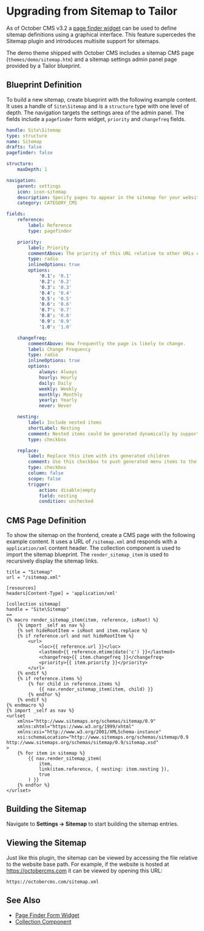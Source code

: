 # Upgrading from Sitemap to Tailor

As of October CMS v3.2 a [page finder widget](https://docs.octobercms.com/3.x/element/form/widget-pagefinder.html) can be used to define sitemap definitions using a graphical interface. This feature supercedes the Sitemap plugin and introduces multisite support for sitemaps.

The demo theme shipped with October CMS includes a sitemap CMS page (`themes/demo/sitemap.htm`) and a sitemap settings admin panel page provided by a Tailor blueprint.

## Blueprint Definition

To build a new sitemap, create blueprint with the following example content. It uses a handle of `Site\Sitemap` and is a `structure` type with one level of depth. The navigation targets the settings area of the admin panel. The fields include a `pagefinder` form widget, `priority` and `changefreq` fields.

```yaml
handle: Site\Sitemap
type: structure
name: Sitemap
drafts: false
pagefinder: false

structure:
    maxDepth: 1

navigation:
    parent: settings
    icon: icon-sitemap
    description: Specify pages to appear in the sitemap for your website.
    category: CATEGORY_CMS

fields:
    reference:
        label: Reference
        type: pagefinder

    priority:
        label: Priority
        commentAbove: The priority of this URL relative to other URLs on your site.
        type: radio
        inlineOptions: true
        options:
            '0.1': '0.1'
            '0.2': '0.2'
            '0.3': '0.3'
            '0.4': '0.4'
            '0.5': '0.5'
            '0.6': '0.6'
            '0.7': '0.7'
            '0.8': '0.8'
            '0.9': '0.9'
            '1.0': '1.0'

    changefreq:
        commentAbove: How frequently the page is likely to change.
        label: Change Frequency
        type: radio
        inlineOptions: true
        options:
            always: Always
            hourly: Hourly
            daily: Daily
            weekly: Weekly
            monthly: Monthly
            yearly: Yearly
            never: Never

    nesting:
        label: Include nested items
        shortLabel: Nesting
        comment: Nested items could be generated dynamically by supported page references.
        type: checkbox

    replace:
        label: Replace this item with its generated children
        comment: Use this checkbox to push generated menu items to the same level with this item. This item itself will be hidden.
        type: checkbox
        column: false
        scope: false
        trigger:
            action: disable|empty
            field: nesting
            condition: unchecked
```

## CMS Page Definition

To show the sitemap on the frontend, create a CMS page with the following example content. It uses a URL of `/sitemap.xml` and responds with a `application/xml` content header. The collection component is used to import the sitemap blueprint. The `render_sitemap_item` is used to recursively display the sitemap links.

```twig
title = "Sitemap"
url = "/sitemap.xml"

[resources]
headers[Content-Type] = 'application/xml'

[collection sitemap]
handle = "Site\Sitemap"
==
{% macro render_sitemap_item(item, reference, isRoot) %}
    {% import _self as nav %}
    {% set hideRootItem = isRoot and item.replace %}
    {% if reference.url and not hideRootItem %}
        <url>
            <loc>{{ reference.url }}</loc>
            <lastmod>{{ reference.mtime|date('c') }}</lastmod>
            <changefreq>{{ item.changefreq }}</changefreq>
            <priority>{{ item.priority }}</priority>
        </url>
    {% endif %}
    {% if reference.items %}
        {% for child in reference.items %}
            {{ nav.render_sitemap_item(item, child) }}
        {% endfor %}
    {% endif %}
{% endmacro %}
{% import _self as nav %}
<urlset
    xmlns="http://www.sitemaps.org/schemas/sitemap/0.9"
    xmlns:xhtml="https://www.w3.org/1999/xhtml"
    xmlns:xsi="http://www.w3.org/2001/XMLSchema-instance"
    xsi:schemaLocation="http://www.sitemaps.org/schemas/sitemap/0.9 http://www.sitemaps.org/schemas/sitemap/0.9/sitemap.xsd"
>
    {% for item in sitemap %}
        {{ nav.render_sitemap_item(
            item,
            link(item.reference, { nesting: item.nesting }),
            true
        ) }}
    {% endfor %}
</urlset>
```

## Building the Sitemap

Navigate to **Settings → Sitemap** to start building the sitemap entries.

## Viewing the Sitemap

Just like this plugin, the sitemap can be viewed by accessing the file relative to the website base path. For example, if the website is hosted at https://octobercms.com it can be viewed by opening this URL:

```
https://octobercms.com/sitemap.xml
```

## See Also

- [Page Finder Form Widget](https://docs.octobercms.com/3.x/element/form/widget-pagefinder.html)
- [Collection Component](https://docs.octobercms.com/3.x/cms/components/collection.html)
